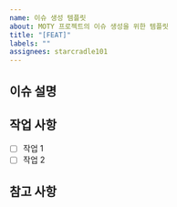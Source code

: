 ```yaml
---
name: 이슈 생성 템플릿
about: MOTY 프로젝트의 이슈 생성을 위한 템플릿
title: "[FEAT]"
labels: ""
assignees: starcradle101
---
```


## 이슈 설명

<!-- 이번 이슈에서는 어떤 작업을 진행하나요? -->

## 작업 사항

- [ ] 작업 1
- [ ] 작업 2

## 참고 사항

<!-- 설정 시 참고할 내용이나 문서 링크를 추가해주세요 -->
